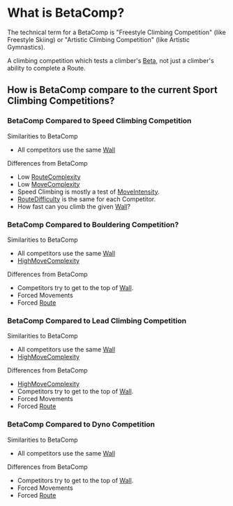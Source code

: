 # What is BetaComp?

The technical term for a BetaComp is "Freestyle Climbing Competition" (like Freestyle Skiing) or "Artistic Climbing Competition" (like Artistic Gymnastics).

A climbing competition which tests a climber's [Beta](/guide/What/WhatBeta), not just a climber's ability to complete a Route.





## How is BetaComp compare to the current Sport Climbing Competitions?


### BetaComp Compared to Speed Climbing Competition

Similarities to BetaComp
- All competitors use the same [Wall]()

Differences from BetaComp
- Low [RouteComplexity]()
- Low [MoveComplexity]()
- Speed Climbing is mostly a test of [MoveIntensity]().
- [RouteDifficulty]() is the same for each Competitor.
- How fast can you climb the given [Wall]()?


### BetaComp Compared to Bouldering Competition?

Similarities to BetaComp
- All competitors use the same [Wall]() 
- [HighMoveComplexity]()


Differences from BetaComp
- Competitors try to get to the top of [Wall]().
- Forced Movements
- Forced [Route]()

### BetaComp Compared to Lead Climbing Competition

Similarities to BetaComp
- All competitors use the same [Wall]()
- [HighMoveComplexity]()


Differences from BetaComp
- [HighMoveComplexity]()
- Competitors try to get to the top of [Wall]().
- Forced Movements
- Forced [Route]()

### BetaComp Compared to Dyno Competition

Similarities to BetaComp
- All competitors use the same [Wall]()

Differences from BetaComp
- Competitors try to get to the top of [Wall]().
- Forced Movements
- Forced [Route]()





